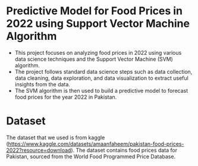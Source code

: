 # Predictive Model for Food Prices in 2022 using Support Vector Machine Algorithm
- This project focuses on analyzing food prices in 2022 using various data science techniques and the Support Vector Machine (SVM) algorithm.
- The project follows standard data science steps such as data collection, data cleaning, data exploration, and data visualization to extract useful insights from the data.
- The SVM algorithm is then used to build a predictive model to forecast food prices for the year 2022 in Pakistan.

# Dataset
The dataset that we used is from kaggle (https://www.kaggle.com/datasets/amaanfaheem/pakistan-food-prices-2022?resource=download).
The dataset contains food prices data for Pakistan, sourced from the World Food Programmed Price Database.

